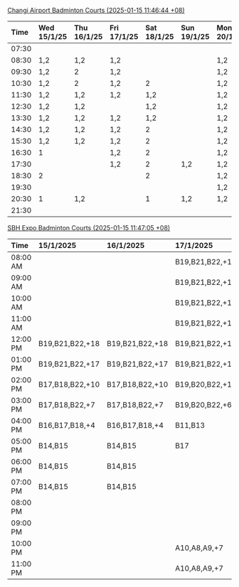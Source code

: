 [Changi Airport Badminton Courts (2025-01-15 11:46:44 +08)](https://www.carc.org.sg/FacilityBooking.aspx)

| Time   | Wed 15/1/25   | Thu 16/1/25   | Fri 17/1/25   | Sat 18/1/25   | Sun 19/1/25   | Mon 20/1/25   | Tue 21/1/25   |
|:-------|:--------------|:--------------|:--------------|:--------------|:--------------|:--------------|:--------------|
| 07:30  |               |               |               |               |               |               |               |
| 08:30  | 1,2           | 1,2           | 1,2           |               |               | 1,2           | 1,2           |
| 09:30  | 1,2           | 2             | 1,2           |               |               | 1,2           | 1,2           |
| 10:30  | 1,2           | 2             | 1,2           | 2             |               | 1,2           | 1,2           |
| 11:30  | 1,2           | 1,2           | 1,2           | 1,2           |               | 1,2           | 1,2           |
| 12:30  | 1,2           | 1,2           |               | 1,2           |               | 1,2           | 1,2           |
| 13:30  | 1,2           | 1,2           | 1,2           | 1,2           |               | 1,2           | 1,2           |
| 14:30  | 1,2           | 1,2           | 1,2           | 2             |               | 1,2           | 1,2           |
| 15:30  | 1,2           | 1,2           | 1,2           | 2             |               | 1,2           | 1             |
| 16:30  | 1             |               | 1,2           | 2             |               | 1,2           | 1             |
| 17:30  |               |               | 1,2           | 2             | 1,2           | 1,2           | 1,2           |
| 18:30  | 2             |               |               | 2             |               | 1,2           |               |
| 19:30  |               |               |               |               |               | 1,2           |               |
| 20:30  | 1             | 1,2           |               | 1             | 1,2           | 1,2           | 1,2           |
| 21:30  |               |               |               |               |               |               |               |

[SBH Expo Badminton Courts (2025-01-15 11:47:05 +08)](https://singaporebadmintonhall.getomnify.com/widgets/O3MRKGBH359GA55KHMG1RD)

| Time     | 15/1/2025       | 16/1/2025       | 17/1/2025       | 18/1/2025       | 19/1/2025       | 20/1/2025       | 21/1/2025       |
|:---------|:----------------|:----------------|:----------------|:----------------|:----------------|:----------------|:----------------|
| 08:00 AM |                 |                 | B19,B21,B22,+19 | B19,B21,B22,+15 | A6,B15          | B19,B21,B22,+12 | B19,B21,B22,+14 |
| 09:00 AM |                 |                 | B19,B21,B22,+19 | B20,B21,B22,+14 |                 | B17             | B19,B21,B22,+14 |
| 10:00 AM |                 |                 | B19,B21,B22,+17 | B18,B20,B21,+16 |                 | B17             | B19,B21,B22,+18 |
| 11:00 AM |                 |                 | B19,B21,B22,+15 | B19,B20,B21,+17 |                 | B17             | B19,B21,B22,+18 |
| 12:00 PM | B19,B21,B22,+18 | B19,B21,B22,+18 | B19,B21,B22,+17 | B19,B21,B22,+18 |                 | B17             | B19,B21,B22,+18 |
| 01:00 PM | B19,B21,B22,+17 | B19,B21,B22,+17 | B19,B21,B22,+18 | B19,B21,B22,+16 |                 |                 | B19,B21,B22,+18 |
| 02:00 PM | B17,B18,B22,+10 | B17,B18,B22,+10 | B19,B20,B22,+10 | B20,B21,B22,+12 |                 |                 | B19,B21,B22,+17 |
| 03:00 PM | B17,B18,B22,+7  | B17,B18,B22,+7  | B19,B20,B22,+6  | B20,B21,B22,+4  |                 |                 | B19,B20,B22,+8  |
| 04:00 PM | B16,B17,B18,+4  | B16,B17,B18,+4  | B11,B13         |                 |                 |                 | B19,B20,B22,+7  |
| 05:00 PM | B14,B15         | B14,B15         | B17             |                 |                 |                 | B19,B21,B22,+10 |
| 06:00 PM | B14,B15         | B14,B15         |                 | A6,A7,A8        |                 |                 | B22             |
| 07:00 PM | B14,B15         | B14,B15         |                 | A10             |                 |                 | A7,A8           |
| 08:00 PM |                 |                 |                 |                 |                 | B18,B20,B21,+9  |                 |
| 09:00 PM |                 |                 |                 |                 |                 | B19,B21,B22,+15 |                 |
| 10:00 PM |                 |                 | A10,A8,A9,+7    | B15,B17,B22,+12 | B20,B21,B22,+16 | A10,A8,A9,+7    | A10,A8,A9,+7    |
| 11:00 PM |                 |                 | A10,A8,A9,+7    | B17,B20,B22,+13 | B20,B21,B22,+17 | A10,A8,A9,+7    | A10,A8,A9,+7    |
